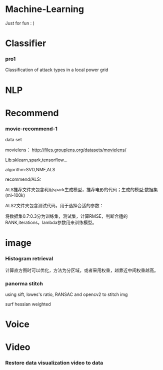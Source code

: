 # Machine-Learning
Just for fun  : )

# Classifier
### pro1
Classification of attack types in a local power grid

# NLP

# Recommend

### movie-recommend-1

data set

movielens： http://files.grouplens.org/datasets/movielens/

Lib:sklearn,spark,tensorflow...

algorithm:SVD,NMF,ALS

recommend/ALS:

ALS推荐文件夹包含利用spark生成模型，推荐电影的代码；生成的模型;数据集(ml-100k)

ALS2文件夹包含测试代码，用于选择合适的参数：

将数据集0.7:0.3分为训练集，测试集，计算RMSE，判断合适的RANK,iterations，lambda参数用来训练模型。

# image

### Histogram retrieval

计算直方图时可以优化，方法为分区域，或者采用权重，越靠近中间权重越高。

### panorma stitch
using sift, lowes's ratio, RANSAC and opencv2 to stitch img

surf hessian weighted

# Voice

# Video

### Restore data visualization video to data

